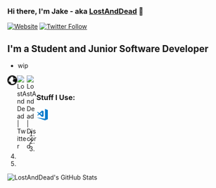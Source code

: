 ### Hi there, I'm Jake - aka [LostAndDead][website] 👋

[![Website](https://img.shields.io/website?label=lostanddead.co.uk&style=for-the-badge&url=https%3A%2F%2Flostanddead.co.uk)](https://lostanddead.co.uk)
[![Twitter Follow](https://img.shields.io/twitter/follow/lostanddead9001?color=1DA1F2&logo=twitter&style=for-the-badge)](https://twitter.com/intent/follow?original_referer=https%3A%2F%2Fgithub.com%2Flostanddead9001&screen_name=lostanddead9001)

## I'm a Student and Junior Software Developer

- wip

[<img align="left" alt="LostAndDead.com" width="22px" src="https://raw.githubusercontent.com/iconic/open-iconic/master/svg/globe.svg" />][website]
[<img align="left" alt="LostAndDead | Twitter" width="22px" src="https://cdn.jsdelivr.net/npm/simple-icons@v3/icons/twitter.svg" />][twitter]
[<img align="left" alt="LostAndDead | Discord" width="22px" src="https://cdn.jsdelivr.net/npm/simple-icons@v3/icons/instagram.svg" />][discord]

<br />

### Stuff I Use:

[<img align="left" alt="Visual Studio Code" width="26px" src="https://raw.githubusercontent.com/github/explore/80688e429a7d4ef2fca1e82350fe8e3517d3494d/topics/visual-studio-code/visual-studio-code.png" />][vscode]

<br />
<br />


<!--START_SECTION:activity-->
1.
2.
3.
4.
5.
<!--END_SECTION:activity-->

<img align="left" alt="LostAndDead's GitHub Stats" src="https://github-readme-stats.vercel.app/api?username=LostAndDead&show_icons=true&hide_border=true" />

[website]: https://lostanddead.co.uk
[twitter]: https://twitter.com/lostanddead9001
[discord]: https://discord.bio/p/lostndead
[vscode]: https://code.visualstudio.com/
[vs]: https://visualstudio.microsoft.com/
[netbeans]: https://netbeans.org/
